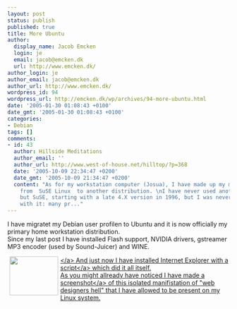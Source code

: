 ```yaml
---
layout: post
status: publish
published: true
title: More Ubuntu
author:
  display_name: Jacob Emcken
  login: je
  email: jacob@emcken.dk
  url: http://www.emcken.dk/
author_login: je
author_email: jacob@emcken.dk
author_url: http://www.emcken.dk/
wordpress_id: 94
wordpress_url: http://emcken.dk/wp/archives/94-more-ubuntu.html
date: '2005-01-30 01:08:43 +0100'
date_gmt: '2005-01-30 01:08:43 +0100'
categories:
- Debian
tags: []
comments:
- id: 43
  author: Hillside Meditations
  author_email: ''
  author_url: http://www.west-of-house.net/hilltop/?p=368
  date: '2005-10-09 22:34:47 +0200'
  date_gmt: '2005-10-09 21:34:47 +0200'
  content: "As for my workstation computer (Josua), I have made up my mind to switch
    from  SuSE Linux  to another distribution. \nI have never used another Linux brand
    but SuSE, starting with a late 4.X version in 1996, but I was never really happy
    with it: many pr..."
---
```

<p>I have migratet my Debian user profilen to Ubuntu and it is now officially my primary home workstation distribution.<br />
Since my last post I have installed Flash support, NVIDIA drivers, gstreamer MP3 encoder (used by Sound-Juicer) and WINE.</p>
<p><a href='&#47;weblog&#47;uploads&#47;IE_under_Ubuntu.png'><img width='110' height='88' border='0' hspace='5' align='left' src='&#47;weblog&#47;uploads&#47;IE_under_Ubuntu.thumb.png' alt='' &#47;><&#47;a> And just now I have installed Internet Explorer with <a href="http:&#47;&#47;sidenet.ddo.jp&#47;winetips&#47;config.html">a script<&#47;a> which did it all itself.<br />
As you might allready have noticed I have made a<br />
<a href='&#47;weblog&#47;uploads&#47;IE_under_Ubuntu.png'>screenshot<&#47;a> of this isolated manifistation of "web designers hell" that I have allowed to be present on my Linux system.</p>
